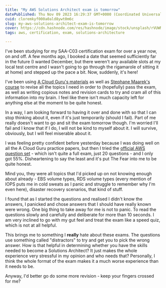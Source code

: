 ```yaml
---
title: "My AWS Solutions Architect exam is tomorrow"
datePublished: Thu Nov 09 2023 16:29:37 GMT+0000 (Coordinated Universal Time)
cuid: cloremkyf000a0ald8ywt0m6c
slug: my-aws-solutions-architect-exam-is-tomorrow
cover: https://cdn.hashnode.com/res/hashnode/image/stock/unsplash/rVUWNOWCKnE/upload/c306e1ac5b7e80142504451829039e0f.jpeg
tags: aws, certification, exam, solutions-architecture

---
```


I've been studying for my SAA-C03 certification exam for over a year now, on and off. A few months ago, I booked a date that seemed sufficiently far in the future (I wanted December, but there weren't any available slots at my local test centre and I wasn't going to go through the rigamarole of sitting it at home) and stepped up the pace a bit. Now, suddenly, it's here!

I've been using [A Cloud Guru's materials](https://learn.acloud.guru/course/certified-solutions-architect-associate) as well as [Stephane Maarek's course](https://www.udemy.com/course/aws-certified-solutions-architect-associate-saa-c03/) to revise all the topics I need in order to (hopefully) pass the exam, as well as writing copious notes and revision cards to try and cram all of this information into my brain. I feel like there isn't much capacity left for anything else at the moment to be quite honest.

In a way, I am looking forward to having it over and done with so that I can stop thinking about it, even if it's just temporarily (should I fail). Part of me really doesn't want to go and sit the exam tomorrow though. I'm worried I'll fail and I know that if I do, I will not be kind to myself about it. I will survive, obviously, but I will feel miserable about it.

I was feeling pretty confident before yesterday because I was doing well on all the A Cloud Guru practice papers, but then I tried the [official AWS question set](https://awscertificationpractice.benchprep.com/app/aws-certified-solutions-architect-associate-official-practice-question-set-saa-c03#exams) - which isn't quite a full exam, just 20 questions - and I only got 55%. Disheartening to say the least and it's put The Fear into me to be quite honest.

Mind you, they were all topics that I'd picked up on not knowing enough about already - EBS volume types, RDS volume types (every mention of IOPS puts me in cold sweats as I panic and struggle to remember why I'm even here), disaster recovery scenarios, that kind of stuff.

I found that as I started the questions and realised I didn't know the answers, I panicked and chose answers that I should have really known were wrong. One big thing to take away for me is not to panic. To read the questions slowly and carefully and deliberate for more than 10 seconds. I am very inclined to go with my gut feel and treat the exam like a speed quiz, which is not at all helpful.

This brings me to something I **really** hate about these exams. The questions use something called "distractors" to try and get you to pick the wrong answer. How is that helpful in determining whether you have the skills needed to become a Solutions Architect? It just makes the whole experience very stressful in my opinion and who needs that? Personally, I think the whole format of the exam makes it a much worse experience than it needs to be.

Anyway, I'd better go do some more revision - keep your fingers crossed for me?